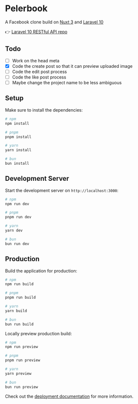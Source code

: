 # Pelerbook

A Facebook clone build on [Nuxt 3](https://nuxt.com/docs/getting-started/introduction) and [Laravel 10](https://laravel.com/docs/10.x)

👉 [Laravel 10 RESTful API repo](https://github.com/dandan-kikoeru/pelerbook-api)

## Todo

- [ ] Work on the head meta
- [x] Code the create post so that it can preview uploaded image
- [ ] Code the edit post process
- [ ] Code the like post process
- [ ] Maybe change the project name to be less ambiguous

## Setup

Make sure to install the dependencies:

```bash
# npm
npm install

# pnpm
pnpm install

# yarn
yarn install

# bun
bun install
```

## Development Server

Start the development server on `http://localhost:3000`:

```bash
# npm
npm run dev

# pnpm
pnpm run dev

# yarn
yarn dev

# bun
bun run dev
```

## Production

Build the application for production:

```bash
# npm
npm run build

# pnpm
pnpm run build

# yarn
yarn build

# bun
bun run build
```

Locally preview production build:

```bash
# npm
npm run preview

# pnpm
pnpm run preview

# yarn
yarn preview

# bun
bun run preview
```

Check out the [deployment documentation](https://nuxt.com/docs/getting-started/deployment) for more information.
